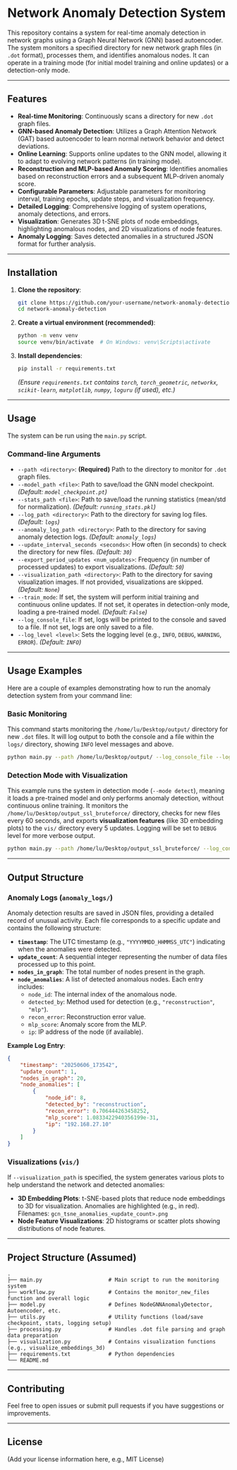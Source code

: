 # Network Anomaly Detection System

This repository contains a system for real-time anomaly detection in network graphs using a Graph Neural Network (GNN) based autoencoder. The system monitors a specified directory for new network graph files (in `.dot` format), processes them, and identifies anomalous nodes. It can operate in a training mode (for initial model training and online updates) or a detection-only mode.

---

## Features

* **Real-time Monitoring**: Continuously scans a directory for new `.dot` graph files.
* **GNN-based Anomaly Detection**: Utilizes a Graph Attention Network (GAT) based autoencoder to learn normal network behavior and detect deviations.
* **Online Learning**: Supports online updates to the GNN model, allowing it to adapt to evolving network patterns (in training mode).
* **Reconstruction and MLP-based Anomaly Scoring**: Identifies anomalies based on reconstruction errors and a subsequent MLP-driven anomaly score.
* **Configurable Parameters**: Adjustable parameters for monitoring interval, training epochs, update steps, and visualization frequency.
* **Detailed Logging**: Comprehensive logging of system operations, anomaly detections, and errors.
* **Visualization**: Generates 3D t-SNE plots of node embeddings, highlighting anomalous nodes, and 2D visualizations of node features.
* **Anomaly Logging**: Saves detected anomalies in a structured JSON format for further analysis.

---

## Installation

1. **Clone the repository**:
    ```bash
    git clone https://github.com/your-username/network-anomaly-detection.git
    cd network-anomaly-detection
    ```

2. **Create a virtual environment (recommended)**:
    ```bash
    python -m venv venv
    source venv/bin/activate  # On Windows: venv\Scripts\activate
    ```

3. **Install dependencies**:
    ```bash
    pip install -r requirements.txt
    ```
    *(Ensure `requirements.txt` contains `torch`, `torch_geometric`, `networkx`, `scikit-learn`, `matplotlib`, `numpy`, `loguru` (if used), etc.)*

---

## Usage

The system can be run using the `main.py` script.

### Command-line Arguments

* `--path <directory>`: **(Required)** Path to the directory to monitor for `.dot` graph files.
* `--model_path <file>`: Path to save/load the GNN model checkpoint. *(Default: `model_checkpoint.pt`)*
* `--stats_path <file>`: Path to save/load the running statistics (mean/std for normalization). *(Default: `running_stats.pkl`)*
* `--log_path <directory>`: Path to the directory for saving log files. *(Default: `logs`)*
* `--anomaly_log_path <directory>`: Path to the directory for saving anomaly detection logs. *(Default: `anomaly_logs`)*
* `--update_interval_seconds <seconds>`: How often (in seconds) to check the directory for new files. *(Default: `30`)*
* `--export_period_updates <num_updates>`: Frequency (in number of processed updates) to export visualizations. *(Default: `50`)*
* `--visualization_path <directory>`: Path to the directory for saving visualization images. If not provided, visualizations are skipped. *(Default: `None`)*
* `--train_mode`: If set, the system will perform initial training and continuous online updates. If not set, it operates in detection-only mode, loading a pre-trained model. *(Default: `False`)*
* `--log_console_file`: If set, logs will be printed to the console and saved to a file. If not set, logs are only saved to a file.
* `--log_level <level>`: Sets the logging level (e.g., `INFO`, `DEBUG`, `WARNING`, `ERROR`). *(Default: `INFO`)*

---

## Usage Examples

Here are a couple of examples demonstrating how to run the anomaly detection system from your command line:

### Basic Monitoring

This command starts monitoring the `/home/lu/Desktop/output/` directory for new `.dot` files. It will log output to both the console and a file within the `logs/` directory, showing `INFO` level messages and above.

```bash
python main.py --path /home/lu/Desktop/output/ --log_console_file --log_level INFO --log_path logs
```

### Detection Mode with Visualization

This example runs the system in detection mode (`--mode detect`), meaning it loads a pre-trained model and only performs anomaly detection, without continuous online training. It monitors the `/home/lu/Desktop/output_ssl_bruteforce/` directory, checks for new files every 60 seconds, and exports **visualization features** (like 3D embedding plots) to the `vis/` directory every 5 updates. Logging will be set to `DEBUG` level for more verbose output.

```bash
python main.py --path /home/lu/Desktop/output_ssl_bruteforce/ --log_console_file --log_level DEBUG --log_path logs --visualization_path vis --update_interval_seconds 60 --export_period_updates 5 --mode detect
```

---

## Output Structure

### Anomaly Logs (`anomaly_logs/`)

Anomaly detection results are saved in JSON files, providing a detailed record of unusual activity. Each file corresponds to a specific update and contains the following structure:

- **`timestamp`**: The UTC timestamp (e.g., `"YYYYMMDD_HHMMSS_UTC"`) indicating when the anomalies were detected.
- **`update_count`**: A sequential integer representing the number of data files processed up to this point.
- **`nodes_in_graph`**: The total number of nodes present in the graph.
- **`node_anomalies`**: A list of detected anomalous nodes. Each entry includes:
  - `node_id`: The internal index of the anomalous node.
  - `detected_by`: Method used for detection (e.g., `"reconstruction"`, `"mlp"`).
  - `recon_error`: Reconstruction error value.
  - `mlp_score`: Anomaly score from the MLP.
  - `ip`: IP address of the node (if available).

**Example Log Entry**:
```json
{
    "timestamp": "20250606_173542",
    "update_count": 1,
    "nodes_in_graph": 20,
    "node_anomalies": [
        {
            "node_id": 8,
            "detected_by": "reconstruction",
            "recon_error": 0.706444263458252,
            "mlp_score": 1.0833422940356199e-31,
            "ip": "192.168.27.10"
        }
    ]
}
```

### Visualizations (`vis/`)

If `--visualization_path` is specified, the system generates various plots to help understand the network and detected anomalies:

- **3D Embedding Plots**: t-SNE-based plots that reduce node embeddings to 3D for visualization. Anomalies are highlighted (e.g., in red). Filenames: `gcn_tsne_anomalies_<update_count>.png`
- **Node Feature Visualizations**: 2D histograms or scatter plots showing distributions of node features.

---

## Project Structure (Assumed)

```
.
├── main.py                     # Main script to run the monitoring system
├── workflow.py                 # Contains the monitor_new_files function and overall logic
├── model.py                    # Defines NodeGNNAnomalyDetector, Autoencoder, etc.
├── utils.py                    # Utility functions (load/save checkpoint, stats, logging setup)
├── processing.py               # Handles .dot file parsing and graph data preparation
├── visualization.py            # Contains visualization functions (e.g., visualize_embeddings_3d)
├── requirements.txt            # Python dependencies
└── README.md
```

---

## Contributing

Feel free to open issues or submit pull requests if you have suggestions or improvements.

---

## License

(Add your license information here, e.g., MIT License)

